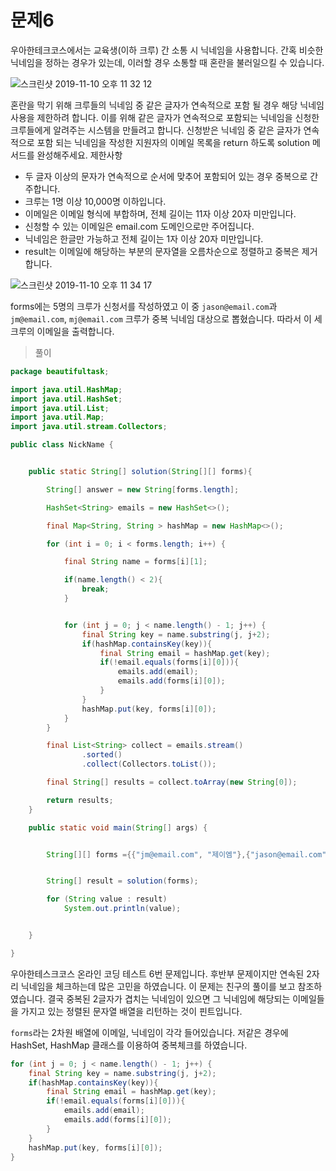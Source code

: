 # 문제6

우아한테크코스에서는 교육생(이하 크루) 간 소통 시 닉네임을 사용합니다. 간혹 비슷한 닉네임을 정하는 경우가 있는데, 이러할 경우 소통할 때 혼란을 불러일으킬 수 있습니다.

![스크린샷 2019-11-10 오후 11 32 12](https://user-images.githubusercontent.com/22395934/68545656-7067e180-0412-11ea-9070-99b199a9d28d.png)

혼란을 막기 위해 크루들의 닉네임 중 같은 글자가 연속적으로 포함 될 경우 해당 닉네임 사용을 제한하려 합니다. 이를 위해 같은 글자가 연속적으로 포함되는 닉네임을 신청한 크루들에게 알려주는 시스템을 만들려고 합니다. 
신청받은 닉네임 중 같은 글자가 연속적으로 포함 되는 닉네임을 작성한 지원자의 이메일 목록을 return 하도록 solution 메서드를 완성해주세요.
제한사항

* 두 글자 이상의 문자가 연속적으로 순서에 맞추어 포함되어 있는 경우 중복으로 간주합니다.
* 크루는 1명 이상 10,000명 이하입니다.
* 이메일은 이메일 형식에 부합하며, 전체 길이는 11자 이상 20자 미만입니다.
* 신청할 수 있는 이메일은 email.com 도메인으로만 주어집니다.
* 닉네임은 한글만 가능하고 전체 길이는 1자 이상 20자 미만입니다.
* result는 이메일에 해당하는 부분의 문자열을 오름차순으로 정렬하고 중복은 제거합니다.


![스크린샷 2019-11-10 오후 11 34 17](https://user-images.githubusercontent.com/22395934/68545676-a1e0ad00-0412-11ea-9311-ab69337bbb0f.png)

forms에는 5명의 크루가 신청서를 작성하였고 이 중 `jason@email.com`과 `jm@email.com`,  `mj@email.com` 크루가 중복 닉네임 대상으로 뽑혔습니다. 따라서 이 세 크루의 이메일을 출력합니다.


> 풀이

```java
package beautifultask;

import java.util.HashMap;
import java.util.HashSet;
import java.util.List;
import java.util.Map;
import java.util.stream.Collectors;

public class NickName {


    public static String[] solution(String[][] forms){

        String[] answer = new String[forms.length];

        HashSet<String> emails = new HashSet<>();

        final Map<String, String > hashMap = new HashMap<>();

        for (int i = 0; i < forms.length; i++) {

            final String name = forms[i][1];

            if(name.length() < 2){
                break;
            }


            for (int j = 0; j < name.length() - 1; j++) {
                final String key = name.substring(j, j+2);
                if(hashMap.containsKey(key)){
                    final String email = hashMap.get(key);
                    if(!email.equals(forms[i][0])){
                        emails.add(email);
                        emails.add(forms[i][0]);
                    }
                }
                hashMap.put(key, forms[i][0]);
            }
        }

        final List<String> collect = emails.stream()
                .sorted()
                .collect(Collectors.toList());

        final String[] results = collect.toArray(new String[0]);

        return results;
    }

    public static void main(String[] args) {


        String[][] forms ={{"jm@email.com", "제이엠"},{"jason@email.com","제이슨"},{"woniee@email.com","워니"},{"mj@email.com","엠제이"},{"nowm@email.com","이제엠"}};


        String[] result = solution(forms);

        for (String value : result)
            System.out.println(value);


    }

}
```

우아한테스크코스 온라인 코딩 테스트 6번 문제입니다. 후반부 문제이지만 연속된 2자리 닉네임을 체크하는데 많은 고민을 하였습니다. 이 문제는 친구의 풀이를 보고 참조하였습니다.
결국 중복된 2글자가 겹치는 닉네임이 있으면 그 닉네임에 해당되는 이메일들을 가지고 있는 정렬된 문자열 배열을 리턴하는 것이 핀트입니다.

`forms`라는 2차원 배열에 이메일, 닉네임이 각각 들어있습니다. 저같은 경우에 HashSet, HashMap 클래스를 이용하여 중복체크를 하였습니다.

```java
for (int j = 0; j < name.length() - 1; j++) {
    final String key = name.substring(j, j+2);
    if(hashMap.containsKey(key)){
        final String email = hashMap.get(key);
        if(!email.equals(forms[i][0])){
            emails.add(email);
            emails.add(forms[i][0]);
        }
    }
    hashMap.put(key, forms[i][0]);
}
```
